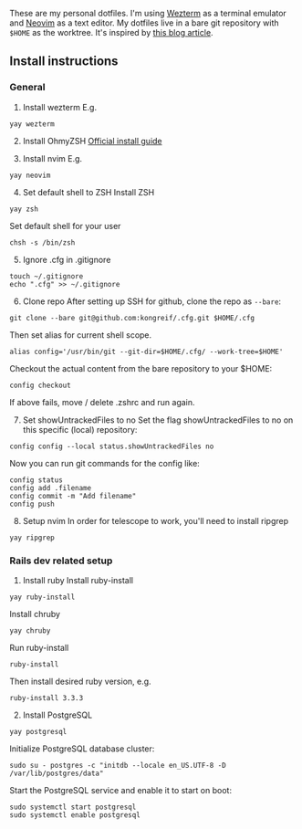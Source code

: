 These are my personal dotfiles.
I'm using [Wezterm](https://wezfurlong.org/wezterm/index.html) as a terminal emulator and [Neovim](https://neovim.io/) as a text editor.
My dotfiles live in a bare git repository with `$HOME` as the worktree. It's inspired by [this blog article](https://www.atlassian.com/git/tutorials/dotfiles).

## Install instructions
### General
1. Install wezterm
E.g.
```
yay wezterm
```
2. Install OhmyZSH
[Official install guide](https://ohmyz.sh/#install)

3. Install nvim
E.g.
```
yay neovim
```

4. Set default shell to ZSH
Install ZSH
```
yay zsh
```
Set default shell for your user
```
chsh -s /bin/zsh
```


5. Ignore .cfg in .gitignore
```
touch ~/.gitignore
echo ".cfg" >> ~/.gitignore
```

6. Clone repo
After setting up SSH for github, clone the repo as `--bare`:
```
git clone --bare git@github.com:kongreif/.cfg.git $HOME/.cfg
```
Then set alias for current shell scope.
```
alias config='/usr/bin/git --git-dir=$HOME/.cfg/ --work-tree=$HOME'
```
Checkout the actual content from the bare repository to your $HOME:
```
config checkout
```
If above fails, move / delete .zshrc and run again.


7. Set showUntrackedFiles to no
Set the flag showUntrackedFiles to no on this specific (local) repository:
```
config config --local status.showUntrackedFiles no
```
Now you can run git commands for the config like:
```
config status
config add .filename
config commit -m "Add filename"
config push
```
8. Setup nvim
In order for telescope to work, you'll need to install ripgrep

```
yay ripgrep
```
### Rails dev related setup
1. Install ruby
Install ruby-install
```
yay ruby-install
```

Install chruby
```
yay chruby
```
Run ruby-install
```
ruby-install
```
Then install desired ruby version, e.g.
```
ruby-install 3.3.3
```

2. Install PostgreSQL
```
yay postgresql
```
Initialize PostgreSQL database cluster:
```
sudo su - postgres -c "initdb --locale en_US.UTF-8 -D /var/lib/postgres/data"
```
Start the PostgreSQL service and enable it to start on boot:
```
sudo systemctl start postgresql
sudo systemctl enable postgresql
```
